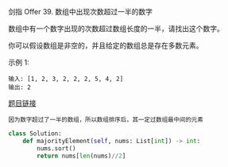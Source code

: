 剑指 Offer 39. 数组中出现次数超过一半的数字


数组中有一个数字出现的次数超过数组长度的一半，请找出这个数字。

你可以假设数组是非空的，并且给定的数组总是存在多数元素。

示例 1:
```
输入: [1, 2, 3, 2, 2, 2, 5, 4, 2]
输出: 2
```

[题目链接](https://leetcode-cn.com/problems/shu-zu-zhong-chu-xian-ci-shu-chao-guo-yi-ban-de-shu-zi-lcof/)

```
因为数字超过了一半的数组，所以数组排序后，其一定过数组最中间的元素
```

```python
class Solution:
    def majorityElement(self, nums: List[int]) -> int:
        nums.sort()
        return nums[len(nums)//2]
```